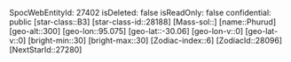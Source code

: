 ﻿---
location: [-30.06,95.075,300]
type: Station
tags:
- astro/Star

---
SpocWebEntityId: 27402
isDeleted: false
isReadOnly: false
confidential: public
[star-class::B3]
[star-class-id::28188]
[Mass-sol::]
[name::Phurud]
[geo-alt::300]
[geo-lon::95.075]
[geo-lat::-30.06]
[geo-lon-v::0]
[geo-lat-v::0]
[bright-min::30]
[bright-max::30]
[Zodiac-index::6]
[ZodiacId::28096]
[NextStarId::27280]

